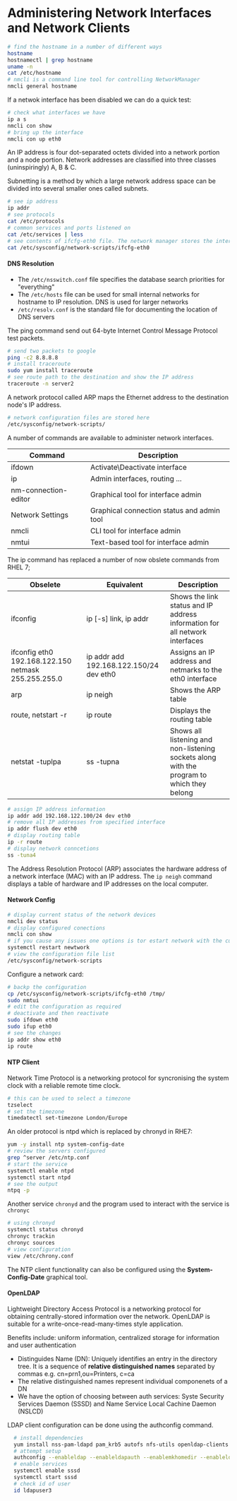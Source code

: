 # Administering Network Interfaces and Network Clients

```bash
# find the hostname in a number of different ways
hostname
hostnamectl | grep hostname
uname -n
cat /etc/hostname
# nmcli is a command line tool for controlling NetworkManager 
nmcli general hostname
```

If a netwok interface has been disabled  we can do a quick test: 

```bash
# check what interfaces we have
ip a s
nmcli con show
# bring up the interface
nmcli con up eth0
```

An IP address is four dot-separated octets divided into a network portion and a node portion. Network addresses are classified into three classes (uninspiringly) A, B & C.

Subnetting is a method by which a large network address space can be divided into several smaller ones called subnets. 

```bash
# see ip address 
ip addr
# see protocols
cat /etc/protocols
# common services and ports listened on 
cat /etc/services | less
# see contents of ifcfg-eth0 file. The network manager stores the interface config files here
cat /etc/sysconfig/network-scripts/ifcfg-eth0
```

#### DNS Resolution

* The `/etc/nsswitch.conf` file specifies the database search priorities for "everything"
* The `/etc/hosts` file can be used for small internal networks for hostname to IP resolution. DNS is used for larger networks
* `/etc/resolv.conf` is the standard file for documenting the location of DNS servers

The ping command send out 64-byte Internet Control Message Protocol test packets.

```bash
# send two packets to google 
ping -c2 8.8.8.8
# install traceroute
sudo yum install traceroute
# see route path to the destination and show the IP address
traceroute -n server2
```

A network protocol called ARP maps the Ethernet address to the destination node's IP address.

```bash
# network configuration files are stored here
/etc/sysconfig/network-scripts/
```

A number of commands are available to administer network interfaces. 

| Command | Description |
| --- | --- |
| ifdown | Activate\Deactivate interface | 
| ip | Admin interfaces, routing ...  |
| nm-connection-editor  | Graphical tool for interface admin   |
| Network Settings | Graphical connection status and admin tool  |
| nmcli | CLI tool for interface admin  |
| nmtui | Text-based tool for interface admin |

The ip command has replaced a number of now obslete commands from RHEL 7;

| Obselete | Equivalent | Description |
| -- | --- | --- |
| ifconfig | ip [-s] link,  ip addr | Shows the link status and IP address information for all network interfaces |
| ifconfig eth0 192.168.122.150 netmask 255.255.255.0 | ip addr add 192.168.122.150/24 dev eth0 | Assigns an IP address and netmarks to the eth0 interface | 
| arp | ip neigh | Shows the ARP table |
| route, netstart -r | ip route | Displays the routing table |
| netstat -tuplpa | ss -tupna | Shows all listening and non-listening sockets along with the program to which they belong | 

```bash
# assign IP address information 
ip addr add 192.168.122.100/24 dev eth0
# remove all IP addresses from specified interface
ip addr flush dev eth0
# display routing table
ip -r route
# display network conncetions
ss -tuna4
```

The Address Resolution Protocol (ARP) associates the hardware address of a network interface (MAC) with an IP address. The `ip neigh` command displays a table of hardware and IP addresses on the local computer.

#### Network Config

```bash
# display current status of the network devices
nmcli dev status
# display configured conections
nmcli con show
# if you cause any issues one options is tor estart network with the current configuration files
systemctl restart newtwork
# view the configuration file list
/etc/sysconfig/network-scripts
```

Configure a network card:

```bash
# backp the configuration  
cp /etc/sysconfig/network-scripts/ifcfg-eth0 /tmp/
sudo nmtui
# edit the configuration as required
# deactivate and then reactivate
sudo ifdown eth0
sudo ifup eth0
# see the changes
ip addr show eth0
ip route
```

#### NTP Client

Network Time Protocol is a networking protocol for syncronising the system clock with a reliable remote time clock. 

```bash
# this can be used to select a timezone
tzselect
# set the timezone
timedatectl set-timezone London/Europe
```

An older protocol is ntpd which is replaced by chronyd in RHE7:

```bash
yum -y install ntp system-config-date
# review the servers configured
grep ^server /etc/ntp.conf
# start the service
systemctl enable ntpd
systemctl start ntpd
# see the output
ntpq -p
```

Another service `chronyd` and the program used to interact with the service is `chronyc`

```bash
# using chronyd
systemctl status chronyd
chronyc trackin
chronyc sources
# view configuration 
view /etc/chrony.conf
```

The NTP client functionality can also be configured using the **System-Config-Date** graphical tool. 

#### OpenLDAP

Lightweight Directory Access Protocol is a networking protocol for obtaining centrally-stored information over the network. OpenLDAP is suitable for a write-once-read-many-times style application. 

Benefits include: uniform information, centralized storage for information and user authentication

* Distinguides Name (DN): Uniquely identifies an entry in the directory tree. It is a sequence of **relative distinguished names** separated by commas e.g. cn=prn1,ou=Printers, c=ca
* The relative distinguished names represent individual componenets of a DN
* We have the option of choosing between auth services: Syste Security Services Daemon (SSSD) and Name Service Local Cachine Daemon (NSLCD)

LDAP client configuration can be done using the authconfig command.

```bash
  # install dependencies
  yum install nss-pam-ldapd pam_krb5 autofs nfs-utils openldap-clients
  # attempt setup
  authconfig --enableldap --enableldapauth --enablemkhomedir --enableldaptls --ldaploadcacert=http://ldap.linuxacademy.com/pub/cert.pem --ldapserver=ldap.linuxacademy.com --ldapbasedn="dc=linuxacademy,dc=com" --update
  # enable services
  systemctl enable sssd
  systemctl start sssd
  # check id of user
  id ldapuser3
```